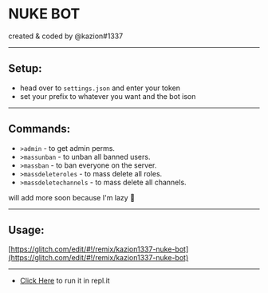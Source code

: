 # NUKE BOT
created & coded by @kazion#1337

---
## Setup:
- head over to `settings.json` and enter your token
- set your prefix to whatever you want and the bot ison 

---
## Commands:

* `>admin` - to get admin perms.
* `>massunban` - to unban all banned users.
* `>massban` - to ban everyone on the server.
* `>massdeleteroles` - to mass delete all roles.
* `>massdeletechannels` - to mass delete all channels.

will add more soon because I'm lazy 🥱

---
## Usage:

[https://glitch.com/edit/#!/remix/kazion1337-nuke-bot](https://glitch.com/edit/#!/remix/kazion1337-nuke-bot)

---

- [Click Here](https://repl.it/github/kazion1337/nuke-bot) to run it in repl.it
